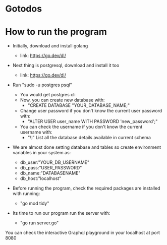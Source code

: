 # Gotodos

# How to run the program

- Initially, download and install golang

  - link: https://go.dev/dl/

- Next thing is postgresql, download and install it too

  - link: https://go.dev/dl/

- Run "sudo -u postgres psql"
  - You would get postgres cli
  - Now, you can create new database with:
    - "CREATE DATABASE "YOUR_DATABASE_NAME;"
  - Change user password if you don't know the current user password with:
    - "ALTER USER user_name WITH PASSWORD 'new_password';"
  - You can check the username if you don't know the current username with:
    - "\l" List all the database details available in current schema
- We are almost done setting database and tables so create environment variables in your system as:

  - db_user:"YOUR_DB_USERNAME"
  - db_pass:"USER_PASSWORD"
  - db_name:"DATABASENAME"
  - db_host:"localhost"

- Before running the program, check the required packages are installed with running:
  - "go mod tidy"
- Its time to run our program run the server with:
  - "go run server.go"

You can check the interactive Graphql playground in your localhost at port 8080
